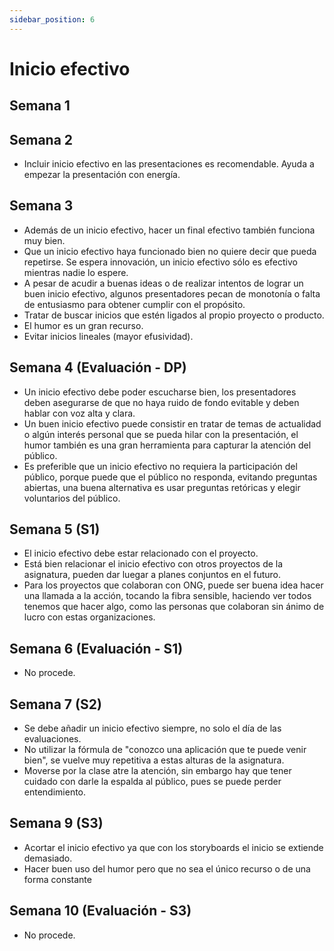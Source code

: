 ```yaml
---
sidebar_position: 6
---
```


# Inicio efectivo

## Semana 1

## Semana 2

- Incluir inicio efectivo en las presentaciones es recomendable. Ayuda a empezar la presentación con energía.

## Semana 3

- Además de un inicio efectivo, hacer un final efectivo también funciona muy bien.
- Que un inicio efectivo haya funcionado bien no quiere decir que pueda repetirse. Se espera innovación, un inicio efectivo sólo es efectivo mientras nadie lo espere.
- A pesar de acudir a buenas ideas o de realizar intentos de lograr un buen inicio efectivo, algunos presentadores pecan de monotonía o falta de entusiasmo para obtener cumplir con el propósito.
- Tratar de buscar inicios que estén ligados al propio proyecto o producto.
- El humor es un gran recurso.
- Evitar inicios lineales (mayor efusividad).

## Semana 4 (Evaluación - DP)

- Un inicio efectivo debe poder escucharse bien, los presentadores deben asegurarse de que no haya ruido de fondo evitable y deben hablar con voz alta y clara.
- Un buen inicio efectivo puede consistir en tratar de temas de actualidad o algún interés personal que se pueda hilar con la presentación, el humor también es una gran herramienta para capturar la atención del público.
- Es preferible que un inicio efectivo no requiera la participación del público, porque puede que el público no responda, evitando preguntas abiertas, una buena alternativa es usar preguntas retóricas y elegir voluntarios del público.

## Semana 5 (S1)

- El inicio efectivo debe estar relacionado con el proyecto.
- Está bien relacionar el inicio efectivo con otros proyectos de la asignatura, pueden dar luegar a planes conjuntos en el futuro.
- Para los proyectos que colaboran con ONG, puede ser buena idea hacer una llamada a la acción, tocando la fibra sensible, haciendo ver todos tenemos que hacer algo, como las personas que colaboran sin ánimo de lucro con estas organizaciones.

## Semana 6 (Evaluación - S1)

- No procede.

## Semana 7 (S2)

- Se debe añadir un inicio efectivo siempre, no solo el día de las evaluaciones.
- No utilizar la fórmula de "conozco una aplicación que te puede venir bien", se vuelve muy repetitiva a estas alturas de la asignatura.
- Moverse por la clase atre la atención, sin embargo hay que tener cuidado con darle la espalda al público, pues se puede perder entendimiento.

## Semana 9 (S3) 

- Acortar el inicio efectivo ya que con los storyboards el inicio se extiende demasiado.
- Hacer buen uso del humor pero que no sea el único recurso o de una forma constante

## Semana 10 (Evaluación - S3)

- No procede.
